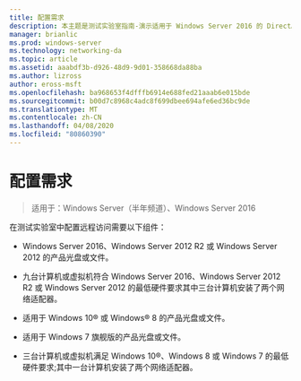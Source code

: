 ```yaml
---
title: 配置需求
description: 本主题是测试实验室指南-演示适用于 Windows Server 2016 的 DirectAccess 多站点部署的一部分
manager: brianlic
ms.prod: windows-server
ms.technology: networking-da
ms.topic: article
ms.assetid: aaabdf3b-d926-48d9-9d01-358668da88ba
ms.author: lizross
author: eross-msft
ms.openlocfilehash: ba968653f4dfffb6914e688fed21aaab6e015bde
ms.sourcegitcommit: b00d7c8968c4adc8f699dbee694afe6ed36bc9de
ms.translationtype: MT
ms.contentlocale: zh-CN
ms.lasthandoff: 04/08/2020
ms.locfileid: "80860390"
---
```

# <a name="configuration-requirements"></a>配置需求

>适用于：Windows Server（半年频道）、Windows Server 2016

在测试实验室中配置远程访问需要以下组件：  
  
-   Windows Server 2016、Windows Server 2012 R2 或 Windows Server 2012 的产品光盘或文件。  
  
-   九台计算机或虚拟机符合 Windows Server 2016、Windows Server 2012 R2 或 Windows Server 2012 的最低硬件要求其中三台计算机安装了两个网络适配器。  
  
-   适用于 Windows 10&reg; 或 Windows&reg; 8 的产品光盘或文件。  
  
-   适用于 Windows 7 旗舰版的产品光盘或文件。  
  
-   三台计算机或虚拟机满足 Windows 10&reg;、Windows 8 或 Windows 7 的最低硬件要求;其中一台计算机安装了两个网络适配器。  
  



